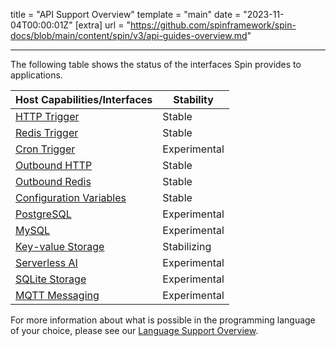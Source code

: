 title = "API Support Overview"
template = "main"
date = "2023-11-04T00:00:01Z"
[extra]
url = "https://github.com/spinframework/spin-docs/blob/main/content/spin/v3/api-guides-overview.md"

---

The following table shows the status of the interfaces Spin provides to applications.

| Host Capabilities/Interfaces                 | Stability    |
|----------------------------------------------|--------------|
| [HTTP Trigger](./http-trigger)               | Stable       |
| [Redis Trigger](./redis-trigger)             | Stable       |
| [Cron Trigger](./triggers)               | Experimental |
| [Outbound HTTP](./http-outbound)             | Stable       |
| [Outbound Redis](./redis-outbound)           | Stable       |
| [Configuration Variables](./variables)       | Stable       |
| [PostgreSQL](./rdbms-storage)                | Experimental |
| [MySQL](./rdbms-storage)                     | Experimental |
| [Key-value Storage](./kv-store-api-guide)    | Stabilizing  |
| [Serverless AI](./serverless-ai-api-guide)   | Experimental |
| [SQLite Storage](./sqlite-api-guide)         | Experimental |
| [MQTT Messaging](./mqtt-outbound)             | Experimental |

For more information about what is possible in the programming language of your choice, please see our [Language Support Overview](./language-support-overview).
